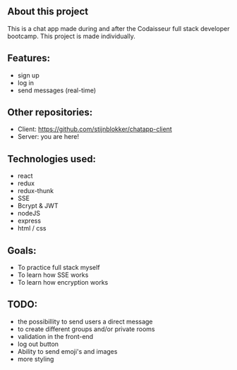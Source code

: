 ## About this project  
This is a chat app made during and after the Codaisseur full stack developer bootcamp. This project is made individually. 

## Features:
- sign up
- log in
- send messages (real-time)

## Other repositories:
- Client: https://github.com/stijnblokker/chatapp-client
- Server: you are here!

## Technologies used:
- react
- redux
- redux-thunk
- SSE
- Bcrypt & JWT
- nodeJS
- express
- html / css

## Goals:
- To practice full stack myself
- To learn how SSE works
- To learn how encryption works

## TODO:
- the possibillity to send users a direct message
- to create different groups and/or private rooms
- validation in the front-end
- log out button
- Ability to send emoji's and images
- more styling
